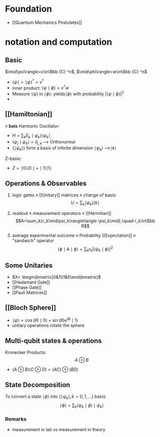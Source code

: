 # Foundation
-  [[Quantum Mechanics Postulates]]
# notation and computation
## Basic
$\mid\psi\rangle=v\in\Bbb {C} ^n$, $\mid\phi\rangle=w\in\Bbb {C} ^n$
- $\langle\psi\mid = \mid\psi\rangle^\dagger=v^\dagger$
- inner product: $\langle\psi\mid\phi\rangle=v^\dagger w$
- Measure $\mid\psi\rangle$ in $\mid\phi\rangle$: yields$\mid\phi\rangle$ with probability $\vert \langle\psi\mid\phi\rangle\vert^2$
- 
## [[Hamiltonian]]
$\equiv$ __bais__
Harmonic Oscillator: 
- $H=\sum_k{E_k\mid\psi_k\rangle\langle\psi_k\mid}$
- $\langle\psi_j\mid\psi_k\rangle=\delta_{j,k}$ --> Orthonormal
- $\{\mid\psi_k\rangle\}$ form a basis of infinite dimension $\mid\psi_k\rangle$ -->$\mid k\rangle$

Z-basis:
- $Z=\mid0\rangle\langle0\mid+\mid1\rangle\langle1\mid$

## Operations & Observables
1. logic gates $\equiv$ [[Unitary]] matrices $\equiv$ change of basis:
$$U=\sum_k{\mid\psi_k\rangle\langle k\mid}$$


2. readout $\equiv$ measurement operators $\equiv$ [[Hermitian]]
$$A=\sum_k{r_k\mid\psi_k\rangle\langle \psi_k\mid},\quad r_k\in\Bbb R$$

3. average experimental outcome $\equiv$ Probability [[Expectation]] $\equiv$ "sandwich" operator
$$\langle\phi\mid A\mid\phi\rangle=\sum _kr_k\vert\langle\psi_k\mid\phi\rangle\vert^2$$

## Some Unitaries
* $X= \begin{bmatrix}0&1\\1&0\end{bmatrix}$
* [[Hadamard Gate]]
* [[Phase Gate]] 
* [[Pauli Matrices]]

## [[Bloch Sphere]]
* $\mid\psi\rangle=\cos(\theta)\mid0\rangle+\sin(\theta)e^{i\phi}\mid1\rangle$
* unitary operations rotate the sphere


## Multi-qubit states & operations
Kronecker Products:
$$A\otimes B$$

- $(A\otimes B)(C\otimes D)=(AC)\otimes(BD)$

## State Decomposition
To convert a state $\mid\phi\rangle$ into $\{\mid\psi_k\rangle, k=0,1,...\}$ basis:
$$\mid\phi\rangle=\sum_k{\langle\psi_k\mid\phi\rangle\mid\psi_k\rangle}$$

 ### Remarks
 - measurement in lab vs measurement in theory